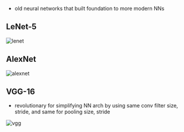 - old neural networks that built foundation to more modern NNs

## LeNet-5
![lenet](https://i.gyazo.com/5c689fd24dca6296717dbdd441af75c7.png)

## AlexNet

![alexnet](https://i.gyazo.com/97aeed91bc4908ec2661fa8a94c304b1.png)

## VGG-16
  - revolutionary for simplifying NN arch by using same conv filter size, stride, and same for pooling size, stride
  
![vgg](https://i.gyazo.com/509e0989028b255ae9adecac67833391.png)
